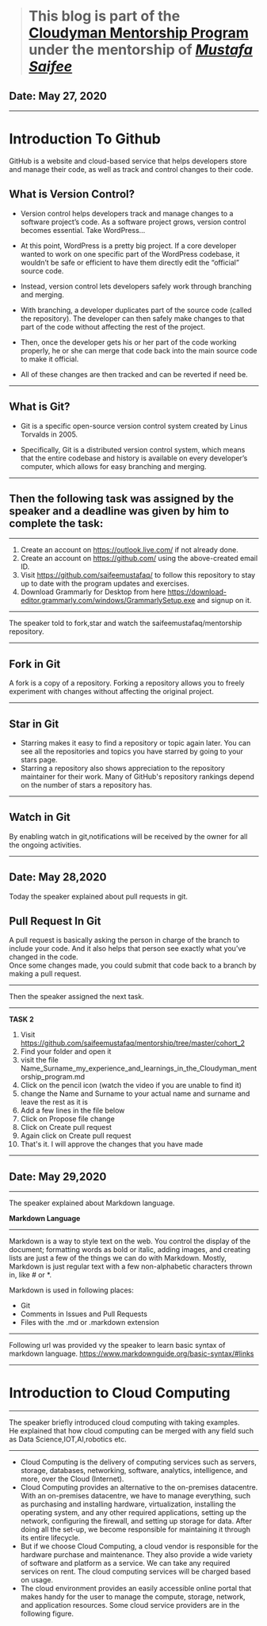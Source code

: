 > # This blog is part of the **[Cloudyman Mentorship Program](https://t.co/78sRvCvYiO?amp=1)** under the mentorship of *[Mustafa Saifee](https://www.linkedin.com/in/saifeemustafaq/)*

## Date: May 27, 2020
-------
# **Introduction To Github**

  GitHub is a website and cloud-based service that helps developers store and manage their code, as well as track and control     changes to their code.

## What is Version Control?

- Version control helps developers track and manage changes to a software project’s code. As a software project grows, version control becomes essential. Take WordPress…


- At this point, WordPress is a pretty big project. If a core developer wanted to work on one specific part of the WordPress codebase, it wouldn’t be safe or efficient to have them directly edit the “official” source code.  

- Instead, version control lets developers safely work through branching and merging.  

- With branching, a developer duplicates part of the source code (called the repository). The developer can then safely make changes to that part of the code without affecting the rest of the project.  

- Then, once the developer gets his or her part of the code working properly, he or she can merge that code back into the main source code to make it official.

- All of these changes are then tracked and can be reverted if need be.  

----------
## What is Git?

- Git is a specific open-source version control system created by Linus Torvalds in 2005.  

- Specifically, Git is a distributed version control system, which means that the entire codebase and history is available on every developer’s computer, which allows for easy branching and merging.  

-------
## Then the following task was assigned by the speaker and a deadline was given by him to complete the task:

------
1. Create an account on https://outlook.live.com/ if not already done.
2. Create an account on https://github.com/ using the above-created email ID. 
3. Visit https://github.com/saifeemustafaq/ to follow this repository to stay up to date with the program updates and exercises.
4. Download Grammarly for Desktop from here https://download-editor.grammarly.com/windows/GrammarlySetup.exe and signup on it.

------

The speaker told to fork,star and watch the saifeemustafaq/mentorship repository.  

-----
## Fork in Git

A fork is a copy of a repository. Forking a repository allows you to freely experiment with changes without affecting the original project.

------

## Star in Git

- Starring makes it easy to find a repository or topic again later. You can see all the repositories and topics you have starred by going to your stars page.
- Starring a repository also shows appreciation to the repository maintainer for their work. Many of GitHub's repository rankings depend on the number of stars a repository has. 

------

## Watch in Git

By enabling watch in git,notifications will be received by the owner for all the ongoing activities.

--------

## Date: May 28,2020
Today the speaker explained about pull requests in git.

## Pull Request In Git

A pull request is basically asking the person in charge of the branch to include your code. And it also helps that person see exactly what you’ve changed in the code.  
Once some changes made, you could submit that code back to a branch by making a pull request. 

------

Then the speaker assigned the next task.  

-------

**TASK 2**

1. Visit https://github.com/saifeemustafaq/mentorship/tree/master/cohort_2
2. Find your folder and open it
3. visit the file Name_Surname_my_experience_and_learnings_in_the_Cloudyman_mentorship_program.md
4. Click on the pencil icon (watch the video if you are unable to find it)
5. change the Name and Surname to your actual name and surname and leave the rest as it is
6. Add a few lines in the file below
7. Click on Propose file change
8. Click on Create pull request
9. Again click on Create pull request
10. That's it. I will approve the changes that you have made

------

## Date: May 29,2020

------

The speaker explained about Markdown language.

**Markdown Language**

------

Markdown is a way to style text on the web. You control the display of the document; formatting words as bold or italic, adding images, and creating lists are just a few of the things we can do with Markdown. Mostly, Markdown is just regular text with a few non-alphabetic characters thrown in, like # or *.  

Markdown is used in following places:

- Git
- Comments in Issues and Pull Requests
- Files with the .md or .markdown extension

------

Following url was provided vy the speaker to learn basic syntax of markdown language.
<https://www.markdownguide.org/basic-syntax/#links>

------

# Introduction to Cloud Computing

-----

The speaker briefly introduced cloud computing with taking examples.  
He explained that how cloud computing can be merged with any field such as Data Science,IOT,AI,robotics etc.  

------

- Cloud Computing is the delivery of computing services such as servers, storage, databases, networking, software, analytics, intelligence, and more, over the Cloud (Internet).  
- Cloud Computing provides an alternative to the on-premises datacentre. With an on-premises datacentre, we have to manage everything, such as purchasing and installing hardware, virtualization, installing the operating system, and any other required applications, setting up the network, configuring the firewall, and setting up storage for data. After doing all the set-up, we become responsible for maintaining it through its entire lifecycle.  
- But if we choose Cloud Computing, a cloud vendor is responsible for the hardware purchase and maintenance. They also provide a wide variety of software and platform as a service. We can take any required services on rent. The cloud computing services will be charged based on usage.  
- The cloud environment provides an easily accessible online portal that makes handy for the user to manage the compute, storage, network, and application resources. Some cloud service providers are in the following figure.



  

